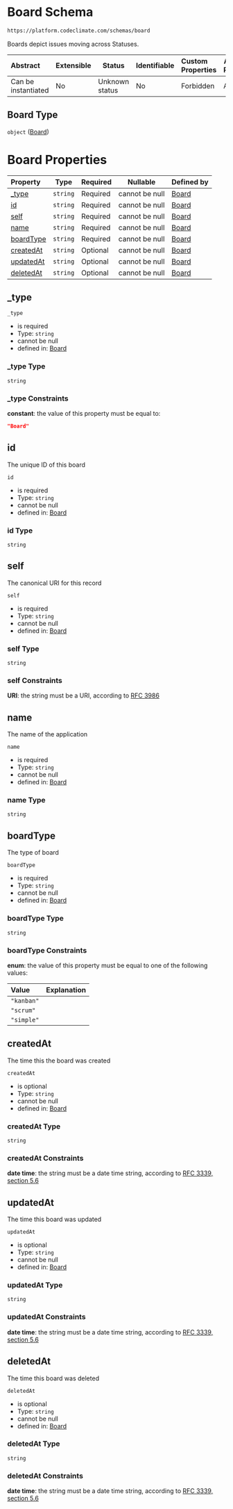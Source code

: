 # Board Schema

```txt
https://platform.codeclimate.com/schemas/board
```

Boards depict issues moving across Statuses.


| Abstract            | Extensible | Status         | Identifiable | Custom Properties | Additional Properties | Access Restrictions | Defined In                                                                  |
| :------------------ | ---------- | -------------- | ------------ | :---------------- | --------------------- | ------------------- | --------------------------------------------------------------------------- |
| Can be instantiated | No         | Unknown status | No           | Forbidden         | Allowed               | none                | [Board.schema.json](../../schemas/Board.schema.json "open original schema") |

## Board Type

`object` ([Board](board.md))

# Board Properties

| Property                | Type     | Required | Nullable       | Defined by                                                                                                         |
| :---------------------- | -------- | -------- | -------------- | :----------------------------------------------------------------------------------------------------------------- |
| [\_type](#_type)        | `string` | Required | cannot be null | [Board](board-properties-_type.md "https&#x3A;//platform.codeclimate.com/schemas/board#/properties/\_type")        |
| [id](#id)               | `string` | Required | cannot be null | [Board](board-properties-id.md "https&#x3A;//platform.codeclimate.com/schemas/board#/properties/id")               |
| [self](#self)           | `string` | Required | cannot be null | [Board](board-properties-self.md "https&#x3A;//platform.codeclimate.com/schemas/board#/properties/self")           |
| [name](#name)           | `string` | Required | cannot be null | [Board](board-properties-name.md "https&#x3A;//platform.codeclimate.com/schemas/board#/properties/name")           |
| [boardType](#boardType) | `string` | Required | cannot be null | [Board](board-properties-boardtype.md "https&#x3A;//platform.codeclimate.com/schemas/board#/properties/boardType") |
| [createdAt](#createdAt) | `string` | Optional | cannot be null | [Board](board-properties-createdat.md "https&#x3A;//platform.codeclimate.com/schemas/board#/properties/createdAt") |
| [updatedAt](#updatedAt) | `string` | Optional | cannot be null | [Board](board-properties-updatedat.md "https&#x3A;//platform.codeclimate.com/schemas/board#/properties/updatedAt") |
| [deletedAt](#deletedAt) | `string` | Optional | cannot be null | [Board](board-properties-deletedat.md "https&#x3A;//platform.codeclimate.com/schemas/board#/properties/deletedAt") |

## \_type




`_type`

-   is required
-   Type: `string`
-   cannot be null
-   defined in: [Board](board-properties-_type.md "https&#x3A;//platform.codeclimate.com/schemas/board#/properties/\_type")

### \_type Type

`string`

### \_type Constraints

**constant**: the value of this property must be equal to:

```json
"Board"
```

## id

The unique ID of this board


`id`

-   is required
-   Type: `string`
-   cannot be null
-   defined in: [Board](board-properties-id.md "https&#x3A;//platform.codeclimate.com/schemas/board#/properties/id")

### id Type

`string`

## self

The canonical URI for this record


`self`

-   is required
-   Type: `string`
-   cannot be null
-   defined in: [Board](board-properties-self.md "https&#x3A;//platform.codeclimate.com/schemas/board#/properties/self")

### self Type

`string`

### self Constraints

**URI**: the string must be a URI, according to [RFC 3986](https://tools.ietf.org/html/rfc4291 "check the specification")

## name

The name of the application


`name`

-   is required
-   Type: `string`
-   cannot be null
-   defined in: [Board](board-properties-name.md "https&#x3A;//platform.codeclimate.com/schemas/board#/properties/name")

### name Type

`string`

## boardType

The type of board


`boardType`

-   is required
-   Type: `string`
-   cannot be null
-   defined in: [Board](board-properties-boardtype.md "https&#x3A;//platform.codeclimate.com/schemas/board#/properties/boardType")

### boardType Type

`string`

### boardType Constraints

**enum**: the value of this property must be equal to one of the following values:

| Value      | Explanation |
| :--------- | ----------- |
| `"kanban"` |             |
| `"scrum"`  |             |
| `"simple"` |             |

## createdAt

The time this the board was created


`createdAt`

-   is optional
-   Type: `string`
-   cannot be null
-   defined in: [Board](board-properties-createdat.md "https&#x3A;//platform.codeclimate.com/schemas/board#/properties/createdAt")

### createdAt Type

`string`

### createdAt Constraints

**date time**: the string must be a date time string, according to [RFC 3339, section 5.6](https://tools.ietf.org/html/rfc3339 "check the specification")

## updatedAt

The time this board was updated


`updatedAt`

-   is optional
-   Type: `string`
-   cannot be null
-   defined in: [Board](board-properties-updatedat.md "https&#x3A;//platform.codeclimate.com/schemas/board#/properties/updatedAt")

### updatedAt Type

`string`

### updatedAt Constraints

**date time**: the string must be a date time string, according to [RFC 3339, section 5.6](https://tools.ietf.org/html/rfc3339 "check the specification")

## deletedAt

The time this board was deleted


`deletedAt`

-   is optional
-   Type: `string`
-   cannot be null
-   defined in: [Board](board-properties-deletedat.md "https&#x3A;//platform.codeclimate.com/schemas/board#/properties/deletedAt")

### deletedAt Type

`string`

### deletedAt Constraints

**date time**: the string must be a date time string, according to [RFC 3339, section 5.6](https://tools.ietf.org/html/rfc3339 "check the specification")

